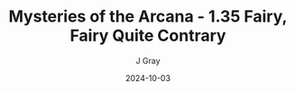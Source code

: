 ---
title: 'Mysteries of the Arcana - 1.35 Fairy, Fairy Quite Contrary'
alt: 'Mysteries of the Arcana'
date: '2024-10-03'
author: 'J Gray'
artist: 'Keira'
---